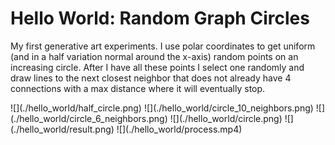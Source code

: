 <!--art.created_on="2024-3-5"-->

# Hello World: Random Graph Circles

My first generative art experiments. I use polar coordinates to get uniform (and in a half variation normal around the x-axis) random points on an increasing circle. After I have all these points I select one randomly and draw lines to the next closest neighbor that does not already have 4 connections with a max distance where it will eventually stop.

<carousel>
![](./hello_world/half_circle.png)
![](./hello_world/circle_10_neighbors.png)
![](./hello_world/circle_6_neighbors.png)
![](./hello_world/circle.png)
![](./hello_world/result.png)
![](./hello_world/process.mp4)
</carousel>
